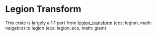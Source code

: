 # Legion Transform

This crate is largely a 1:1 port from [legion_transform](https://github.com/AThilenius/legion_transform) (ecs: legion, math: nalgebra) to legion (ecs: legion_ecs, math: glam)
